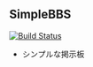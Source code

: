 ## SimpleBBS
[![Build Status](https://travis-ci.org/blueplanet/simple_bbs.png?branch=master)](https://travis-ci.org/blueplanet/simple_bbs)

* シンプルな掲示板
